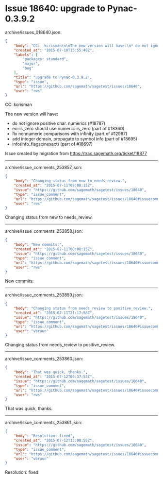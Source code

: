 # Issue 18640: upgrade to Pynac-0.3.9.2

archive/issues_018640.json:
```json
{
    "body": "CC:  kcrisman\n\nThe new version will have:\n* do not ignore positive char. numerics (#18787)\n* ex::is_zero should use numeric::is_zero (part of #18360)\n* fix nonnumeric comparisons with infinity (part of #12967)\n* add integer domain, propagate to symbol info (part of #18695)\n* info(info_flags::inexact) (part of #18697)\n\nIssue created by migration from https://trac.sagemath.org/ticket/18877\n\n",
    "created_at": "2015-07-10T15:55:40Z",
    "labels": [
        "packages: standard",
        "major",
        "bug"
    ],
    "title": "upgrade to Pynac-0.3.9.2",
    "type": "issue",
    "url": "https://github.com/sagemath/sagetest/issues/18640",
    "user": "rws"
}
```
CC:  kcrisman

The new version will have:
* do not ignore positive char. numerics (#18787)
* ex::is_zero should use numeric::is_zero (part of #18360)
* fix nonnumeric comparisons with infinity (part of #12967)
* add integer domain, propagate to symbol info (part of #18695)
* info(info_flags::inexact) (part of #18697)

Issue created by migration from https://trac.sagemath.org/ticket/18877





---

archive/issue_comments_253857.json:
```json
{
    "body": "Changing status from new to needs_review.",
    "created_at": "2015-07-11T08:08:15Z",
    "issue": "https://github.com/sagemath/sagetest/issues/18640",
    "type": "issue_comment",
    "url": "https://github.com/sagemath/sagetest/issues/18640#issuecomment-253857",
    "user": "rws"
}
```

Changing status from new to needs_review.



---

archive/issue_comments_253858.json:
```json
{
    "body": "New commits:",
    "created_at": "2015-07-11T08:08:15Z",
    "issue": "https://github.com/sagemath/sagetest/issues/18640",
    "type": "issue_comment",
    "url": "https://github.com/sagemath/sagetest/issues/18640#issuecomment-253858",
    "user": "rws"
}
```

New commits:



---

archive/issue_comments_253859.json:
```json
{
    "body": "Changing status from needs_review to positive_review.",
    "created_at": "2015-07-11T21:17:58Z",
    "issue": "https://github.com/sagemath/sagetest/issues/18640",
    "type": "issue_comment",
    "url": "https://github.com/sagemath/sagetest/issues/18640#issuecomment-253859",
    "user": "vbraun"
}
```

Changing status from needs_review to positive_review.



---

archive/issue_comments_253860.json:
```json
{
    "body": "That was quick, thanks.",
    "created_at": "2015-07-12T06:37:53Z",
    "issue": "https://github.com/sagemath/sagetest/issues/18640",
    "type": "issue_comment",
    "url": "https://github.com/sagemath/sagetest/issues/18640#issuecomment-253860",
    "user": "rws"
}
```

That was quick, thanks.



---

archive/issue_comments_253861.json:
```json
{
    "body": "Resolution: fixed",
    "created_at": "2015-07-12T13:00:55Z",
    "issue": "https://github.com/sagemath/sagetest/issues/18640",
    "type": "issue_comment",
    "url": "https://github.com/sagemath/sagetest/issues/18640#issuecomment-253861",
    "user": "vbraun"
}
```

Resolution: fixed
